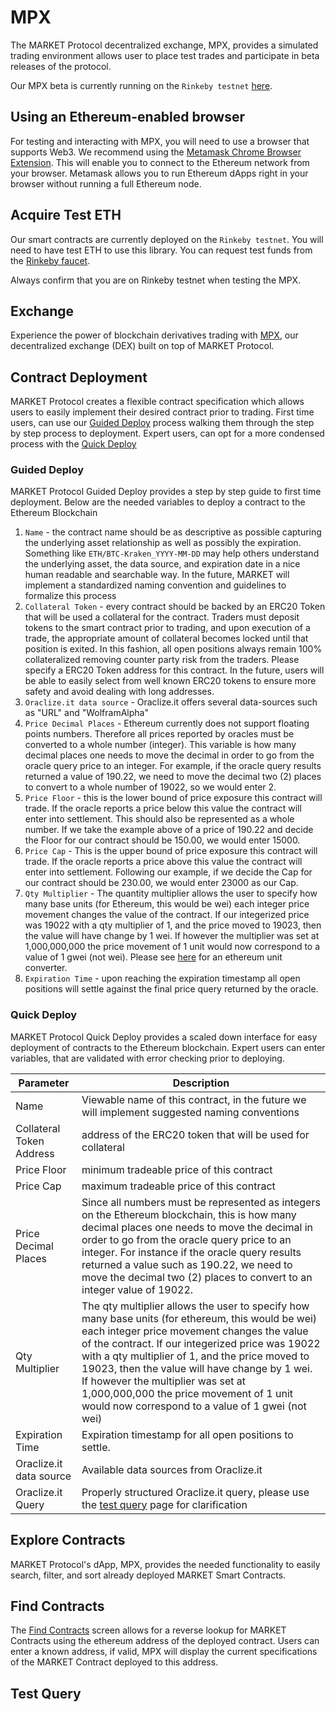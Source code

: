# MPX

The MARKET Protocol decentralized exchange, MPX, provides a simulated trading environment allows user to place 
test trades and participate in beta releases of the protocol.

Our MPX beta is currently running on the `Rinkeby testnet` [here](https://mpexchange.io/).

## Using an Ethereum-enabled browser

For testing and interacting with MPX, you will need to use a browser that supports Web3. 
We recommend using the [Metamask Chrome Browser Extension](https://metamask.io/). This will enable you to connect to the 
Ethereum network from your browser. Metamask allows you to run Ethereum dApps right in your browser without running a full Ethereum node.

## Acquire Test ETH

Our smart contracts are currently deployed on the `Rinkeby testnet`. You will need to have test ETH to use this library. 
You can request test funds from the [Rinkeby faucet](https://faucet.rinkeby.io/). 

<aside class="notice">
Always confirm that you are on Rinkeby testnet when testing the MPX.
</aside>

## Exchange
Experience the power of blockchain derivatives trading with [MPX](https://mpexchange.io), our decentralized exchange (DEX) built on top of MARKET Protocol.

## Contract Deployment

MARKET Protocol creates a flexible contract specification which allows users to easily implement
their desired contract prior to trading.  First time users, can use our 
[Guided Deploy](https://mpexchange.io/contract/deploy?mode=guided) process
walking them through the step by step process to deployment.  Expert users, can opt for a more
condensed process with the [Quick Deploy](https://mpexchange.io/contract/deploy?mode=quick) 

### Guided Deploy

MARKET Protocol Guided Deploy provides a step by step guide to first time deployment.  Below are the needed variables
to deploy a contract to the Ethereum Blockchain

1. `Name` - the contract name should be as descriptive as possible capturing the underlying asset relationship as well as possibly the expiration. 
   Something like `ETH/BTC-Kraken_YYYY-MM-DD` may help others understand the underlying asset, the data source, and 
   expiration date in a nice human readable and searchable way.
   In the future, MARKET will implement a standardized naming convention and guidelines to formalize this process
2. `Collateral Token` - every contract should be backed by an ERC20 Token that will be used a collateral for the contract. Traders 
   must deposit tokens to the smart contract prior to trading, and upon execution of a trade, the appropriate amount of 
   collateral becomes locked until that position is exited. In this fashion, all open positions always remain 100% 
   collateralized removing counter party risk from the traders. Please specify a ERC20 Token address for this contract.
   In the future, users will be able to easily select from well known ERC20 tokens to ensure more safety and 
   avoid dealing with long addresses.
3. `Oraclize.it data source` - Oraclize.it offers several data-sources such as "URL" and "WolframAlpha"
4. `Price Decimal Places` - Ethereum currently does not support floating points numbers. Therefore all prices reported by 
   oracles must be converted to a whole number (integer). This variable is how many decimal places one needs to move 
   the decimal in order to go from the oracle query price to an integer. For example, if the oracle query results 
   returned a value of 190.22, we need to move the decimal two (2) places to convert to a whole number of 19022, 
   so we would enter 2. 
5. `Price Floor` - this is the lower bound of price exposure this contract will trade. If the oracle reports a price 
   below this value the contract will enter into settlement. This should also be represented as a whole number. 
   If we take the example above of a price of 190.22 and decide the Floor for our contract should be 150.00, 
   we would enter 15000.
6. `Price Cap` - This is the upper bound of price exposure this contract will trade. If the oracle reports a price above this value 
   the contract will enter into settlement. Following our example, if we decide the Cap for our contract 
   should be 230.00, we would enter 23000 as our Cap.  
7. `Qty Multiplier` - The quantity multiplier allows the user to specify how many base units (for Ethereum, this would be wei) each integer 
   price movement changes the value of the contract. If our integerized price was 19022 with a qty multiplier of 1, 
   and the price moved to 19023, then the value will have change by 1 wei. If however the multiplier was set at 
   1,000,000,000 the price movement of 1 unit would now correspond to a value of 1 gwei (not wei). 
   Please see [here](https://etherconverter.online/) for an ethereum unit converter.
8. `Expiration Time` - upon reaching the expiration timestamp all open positions will settle against the final 
   price query returned by the oracle.

   
### Quick Deploy

MARKET Protocol Quick Deploy provides a scaled down interface for easy deployment of contracts to the 
Ethereum blockchain.  Expert users can enter variables, that are validated with error checking prior
to deploying.

Parameter | Description
--------- |  -----------
Name | Viewable name of this contract, in the future we will implement suggested naming conventions 
Collateral Token Address | address of the ERC20 token that will be used for collateral
Price Floor | minimum tradeable price of this contract
Price Cap | maximum tradeable price of this contract
Price Decimal Places | Since all numbers must be represented as integers on the Ethereum blockchain, this is how many decimal places one needs to move the decimal in order to go from the oracle query price to an integer. For instance if the oracle query results returned a value such as 190.22, we need to move the decimal two (2) places to convert to an integer value of 19022.
Qty Multiplier | The qty multiplier allows the user to specify how many base units (for ethereum, this would be wei) each integer price movement changes the value of the contract. If our integerized price was 19022 with a qty multiplier of 1, and the price moved to 19023, then the value will have change by 1 wei. If however the multiplier was set at 1,000,000,000 the price movement of 1 unit would now correspond to a value of 1 gwei (not wei)
Expiration Time |  Expiration timestamp for all open positions to settle.
Oraclize.it data source |  Available data sources from Oraclize.it
Oraclize.it Query |  Properly structured Oraclize.it query, please use the [test query](http://mpexchange.io/test) page for clarification


## Explore Contracts

MARKET Protocol's dApp, MPX, provides the needed functionality to easily search, filter, and sort already deployed
MARKET Smart Contracts.  

## Find Contracts

The [Find Contracts](https://mpexchange.io/contract/find) screen allows for a reverse lookup
for MARKET Contracts using the ethereum address of the deployed contract.  Users can enter
a known address, if valid, MPX will display the current specifications of the MARKET Contract
deployed to this address.

## Test Query 


